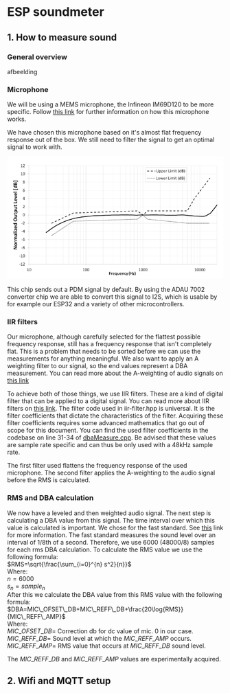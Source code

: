 # ESP soundmeter

## 1. How to measure sound

### General overview

afbeelding

### Microphone

We will be using a MEMS microphone, the Infineon IM69D120 to be more specific. Follow [this link](https://github.com/Makerspace-Antwerpen/klankentappers-PCB/blob/master/README.md) for further information on how this microphone works.

We have chosen this microphone based on it's almost flat frequency response out of the box. We still need to filter the signal to get an optimal signal to work with.

![Frequency response](/documentation/imgs/frequency_response.png)

This chip sends out a PDM signal by default. By using the ADAU 7002 converter chip we are able to convert this signal to I2S, which is usable by for example our ESP32 and a variety of other microcontrollers.

### IIR filters
Our microphone, although carefully selected for the flattest possible frequency response, still has a frequency response that isn't completely flat. This is a problem that needs to be sorted before we can use the measurements for anything meaningful.
We also want to apply an A weighting filter to our signal, so the end values represent a DBA measurement. You can read more about the A-weighting of audio signals on [this link](https://en.wikipedia.org/wiki/A-weighting)

To achieve both of those things, we use IIR filters. These are a kind of digital filter that can be applied to a digital signal. You can read more about IIR filters on [this link](https://en.wikipedia.org/wiki/Digital_filter). The filter code used in iir-filter.hpp is universal. It is the filter coefficients that dictate the characteristics of the filter. Acquiring these filter coefficients requires some advanced mathematics that go out of scope for this document. You can find the used filter coefficients in the codebase on line 31-34 of [dbaMeasure.cpp](/main/src/dbaMeasure.cpp). Be advised that these values are sample rate specific and can thus be only used with a 48kHz sample rate.

The first filter used flattens the frequency response of the used microphone. The second filter applies the A-weighting to the audio signal before the RMS is calculated.

### RMS and DBA calculation
We now have a leveled and then weighted audio signal. The next step is calculating a DBA value from this signal. The time interval over which this value is calculated is important. We chose for the fast standard. See [this](https://en.wikipedia.org/wiki/Sound_level_meter#Time_weighting) link for more information. The fast standard measures the sound level over an interval of 1/8th of a second. Therefore, we use 6000 (48000/8) samples for each rms DBA calculation. 
To calculate the RMS value we use the following formula:  
$RMS=\sqrt{\frac{\sum_{i=0}^{n} s^2}{n}}$  
Where:  
$n=6000$  
$s_n=sample_n$  
After this we calculate the DBA value from this RMS value with the following formula:  
$DBA=MIC\_OFSET\_DB+MIC\_REFF\_DB+\frac{20\log{RMS}}{MIC\_REFF\_AMP}$  
Where:  
$MIC\_OFSET\_DB=$ Correction db for dc value of mic. 0 in our case.  
$MIC\_REFF\_DB=$ Sound level at which the $MIC\_REFF\_AMP$ occurs.  
$MIC\_REFF\_AMP=$ RMS value that occurs at $MIC\_REFF\_DB$ sound level.  

The $MIC\_REFF\_DB$ and $MIC\_REFF\_AMP$ values are experimentally acquired.



## 2. Wifi and MQTT setup
